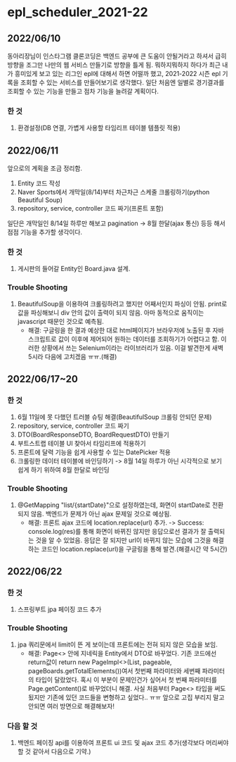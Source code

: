 # epl_scheduler_2021-22

2022/06/10
-------------
동아리장님이 인스타그램 클론코딩은 백엔드 공부에 큰 도움이 안될거라고 하셔서 급히 방향을 조그만 나만의 웹 서비스 만들기로 방향을 틀게 됨. 뭐하지뭐하지 하다가 최근 내가 흥미있게 보고 있는 리그인 epl에 대해서 하면 어떨까 했고, 2021-2022 시즌 epl 기록을 조회할 수 있는 서비스를 만들어보기로 생각했다. 일단 처음엔 일별로 경기결과를 조회할 수 있는 기능을 만들고 점차 기능을 늘려갈 계획이다.

### 한 것
1. 환경설정(DB 연결, 가볍게 사용할 타임리프 테이블 템플릿 적용)

2022/06/11
-------------
앞으로의 계획을 조금 정리함.

1. Entity 코드 작성
2. Naver Sports에서 개막일(8/14)부터 차근차근 스케줄 크롤링하기(python Beautiful Soup)
3. repository, service, controller 코드 짜기(프론트 포함)

일단은 개막일인 8/14일 하루만 해보고 pagination -> 8월 한달(ajax 통신) 등등 해서 점점 기능을 추가할 생각이다.

### 한 것
1. 게시판의 들어갈 Entity인 Board.java 설계.

### Trouble Shooting
1. BeautifulSoup을 이용하여 크롤링하려고 했지만 어째서인지 파싱이 안됨. print로 값을 파싱해보니 div 안의 값이 출력이 되지 않음. 아마 동적으로 움직이는 javascript 때문인 것으로 예측됨.
   + 해결: 구글링을 한 결과 예상한 대로 html페이지가 브라우저에 노출된 후 자바스크립트로 값이 이후에 제어되어 원하는 데이터를 조회하기가 어렵다고 함. 이러한 상황에서 쓰는 Selenium이라는 라이브러리가 있음. 이걸 발견한게 새벽 5시라 다음에 고치겠음 ㅠㅠ.(해결)

2022/06/17~20
-------------
### 한 것
1. 6월 11일에 못 다했던 트러블 슈팅 해결(BeautifulSoup 크롤링 안되던 문제)
2. repository, service, controller 코드 짜기
3. DTO(BoardResponseDTO, BoardRequestDTO) 만들기
4. 부트스트랩 테이블 UI 찾아서 타임리프에 적용하기
5. 프론트에 달력 기능을 쉽게 사용할 수 있는 DatePicker 적용
6. 크롤링한 데이터 테이블에 바인딩하기 -> 8월 14일 하루가 아닌 시각적으로 보기 쉽게 하기 위하여 8월 한달로 바인딩

### Trouble Shooting
1. @GetMapping "list/{startDate}"으로 설정하였는데, 화면이 startDate로 전환되지 않음. 백엔드가 문제가 아닌 ajax 문제일 것으로 예상됨.
   + 해결: 프론트 ajax 코드에 location.replace(url) 추가. -> Success: console.log(res)를 통해 화면이 바뀌진 않지만 응답으로선 결과가 잘 출력되는 것을 알 수 있었음. 응답은 잘 되지만 url이 바뀌지 않는 모습에 그것을 해결하는 코드인 location.replace(url)을 구글링을 통해 발견.(해결시간 약 5시간)

2022/06/22
-------------
### 한 것
1. 스프링부트 jpa 페이징 코드 추가

### Trouble Shooting
1. jpa 쿼리문에서 limit이 뜬 게 보이는데 프론트에는 전혀 되지 않은 모습을 보임.
   + 해결: Page<> 안에 지네릭을 Entity에서 DTO로 바꾸었다. 기존 코드에선 return값이 return new PageImpl<>(List<BoardResponseDTO>, pageable, pageBoards.getTotalElements())여서 첫번째 파라미터와 세번째 파라미터의 타입이 달랐었다. 혹시 이 부분이 문제인건가 싶어서 첫 번째 파라미터를 Page<BoardResponseDTO>.getContent()로 바꾸었더니 해결. 사실 처음부터 Page<> 타입을 써도 됬지만 기존에 있던 코드들을 변형하고 싶었다.. ㅠㅠ 앞으로 고집 부리지 말고 안되면 여러 방면으로 해결해보자!

### 다음 할 것
1. 백엔드 페이징 api를 이용하여 프론트 ui 코드 및 ajax 코드 추가(생각보다 머리써야 할 것 같아서 다음으로 기약.)